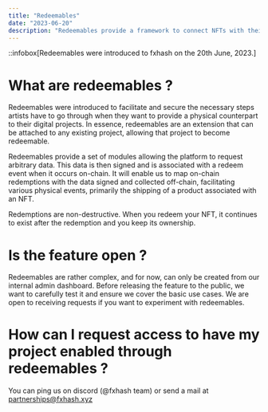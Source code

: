 ```yaml
---
title: "Redeemables"
date: "2023-06-20"
description: "Redeemables provide a framework to connect NFTs with their physical counterparts."
---
```


::infobox[Redeemables were introduced to fxhash on the 20th June, 2023.]

# What are redeemables ?

Redeemables were introduced to facilitate and secure the necessary steps artists have to go through when they want to provide a physical counterpart to their digital projects. In essence, redeemables are an extension that can be attached to any existing project, allowing that project to become redeemable.

Redeemables provide a set of modules allowing the platform to request arbitrary data. This data is then signed and is associated with a redeem event when it occurs on-chain. It will enable us to map on-chain redemptions with the data signed and collected off-chain, facilitating various physical events, primarily the shipping of a product associated with an NFT.

Redemptions are non-destructive. When you redeem your NFT, it continues to exist after the redemption and you keep its ownership.

# Is the feature open ?

Redeemables are rather complex, and for now, can only be created from our internal admin dashboard. Before releasing the feature to the public, we want to carefully test it and ensure we cover the basic use cases. We are open to receiving requests if you want to experiment with redeemables.

# How can I request access to have my project enabled through redeemables ?

You can ping us on discord (@fxhash team) or send a mail at [partnerships@fxhash.xyz](mailto:partnerships@fxhash.xyz)
